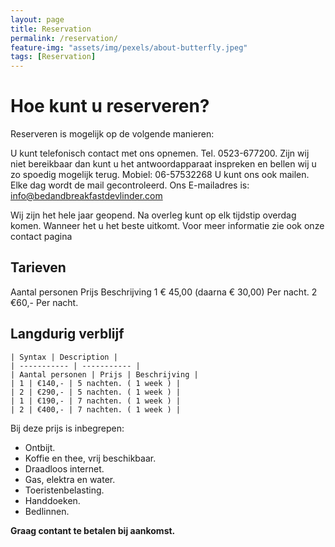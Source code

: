 ```yaml
---
layout: page
title: Reservation
permalink: /reservation/
feature-img: "assets/img/pexels/about-butterfly.jpeg"
tags: [Reservation]
---
```


# Hoe kunt u reserveren?

Reserveren is mogelijk op de volgende manieren:

U kunt telefonisch contact met ons opnemen. Tel. 0523-677200.
Zijn wij niet bereikbaar dan kunt u het antwoordapparaat inspreken en bellen wij u zo spoedig mogelijk terug.
Mobiel: 06-57532268
U kunt ons ook mailen. Elke dag wordt de mail gecontroleerd.
Ons E-mailadres is: info@bedandbreakfastdevlinder.com

Wij zijn het hele jaar geopend.
Na overleg kunt op elk tijdstip overdag komen. Wanneer het u het beste uitkomt.
Voor meer informatie zie ook onze contact pagina

## Tarieven

Aantal personen 	Prijs 	Beschrijving
1 	€ 45,00 (daarna € 30,00) 	Per nacht.
2 	€60,- 	Per nacht.

## Langdurig verblijf

 	| Syntax | Description |
    | ----------- | ----------- |
    | Aantal personen | Prijs | Beschrijving |
    | 1 | €140,- | 5 nachten. ( 1 week ) |
    | 2 | €290,- | 5 nachten. ( 1 week ) |
    | 1 | €190,- | 7 nachten. ( 1 week ) |
    | 2 | €400,- | 7 nachten. ( 1 week ) |

Bij deze prijs is inbegrepen:
- Ontbijt.
- Koffie en thee, vrij beschikbaar.
- Draadloos internet.
- Gas, elektra en water.
- Toeristenbelasting.
- Handdoeken.
- Bedlinnen.

**Graag __contant__ te betalen bij aankomst.**
